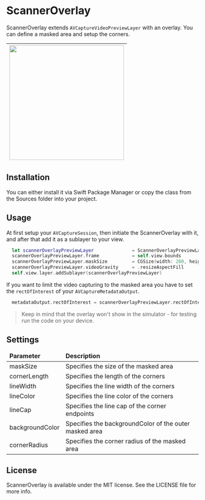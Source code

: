 # ScannerOverlay

ScannerOverlay extends `AVCaptureVideoPreviewLayer` with an overlay. You can define a masked area and setup the corners. 

<table>
  <tbody>
    <thead>
      <tr>
        <th><img src="https://user-images.githubusercontent.com/15332731/84567872-f3bc2d80-ad7b-11ea-97d0-6f6684383345.png" width="300" /></th>
      </tr>
    </thead>
  </tbody>
</table>

## Installation

You can either install it via Swift Package Manager or copy the class from the Sources folder into your project.

## Usage

At first setup your `AVCaptureSession`, then initiate the ScannerOverlay with it, and after that add it as a sublayer to your view.

```swift
  let scannerOverlayPreviewLayer              = ScannerOverlayPreviewLayer(session: captureSession)
  scannerOverlayPreviewLayer.frame            = self.view.bounds
  scannerOverlayPreviewLayer.maskSize         = CGSize(width: 200, height: 200)
  scannerOverlayPreviewLayer.videoGravity     = .resizeAspectFill
  self.view.layer.addSublayer(scannerOverlayPreviewLayer)
```
If you want to limit the video capturing to the masked area you have to set the `rectOfInterest` of your `AVCaptureMetadataOutput`.

```swift
  metadataOutput.rectOfInterest = scannerOverlayPreviewLayer.rectOfInterest
```

> Keep in mind that the overlay won't show in the simulator - for testing run the code on your device.

## Settings

<table>
  <thead>
    <tr>
      <td><b>Parameter</b></td>
      <td><b>Description</b></td>
    </tr>
  </thead>
  <tbody>
    <tr>
      <td>maskSize</td>
      <td>Specifies the size of the masked area</td>
    </tr>
    <tr>
      <td>cornerLength</td>
      <td>Specifies the length of the corners</td>
    </tr>
    <tr>
      <td>lineWidth</td>
      <td>Specifies the line width of the corners</td>
    </tr>
    <tr>
      <td>lineColor</td>
      <td>Specifies the line color of the corners</td>
    </tr>
    <tr>
      <td>lineCap</td>
      <td>Specifies the line cap of the corner endpoints </td>
    </tr>
    <tr>
      <td>backgroundColor</td>
      <td>Specifies the backgroundColor of the outer masked area</td>
    </tr>
    <tr>
      <td>cornerRadius</td>
      <td>Specifies the corner radius of the masked area</td>
    </tr>
  </tbody>
</table>

## License

ScannerOverlay is available under the MIT license. See the LICENSE file for more info.
